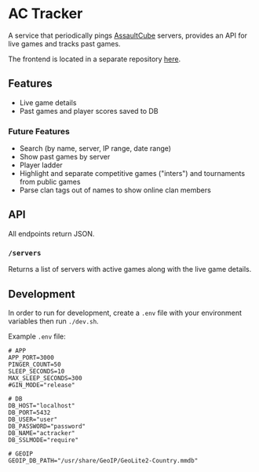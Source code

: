 # AC Tracker

A service that periodically pings [AssaultCube](https://assault.cubers.net/) servers, provides an API for live games and tracks past games.

The frontend is located in a separate repository [here](https://github.com/jasbrake/actracker-web).

## Features
- Live game details
- Past games and player scores saved to DB

### Future Features
- Search (by name, server, IP range, date range)
- Show past games by server
- Player ladder
- Highlight and separate competitive games ("inters") and tournaments from public games
- Parse clan tags out of names to show online clan members

## API

All endpoints return JSON.

### `/servers`

Returns a list of servers with active games along with the live game details.

## Development

In order to run for development, create a `.env` file with your environment variables then run `./dev.sh`.

Example `.env` file:

```
# APP
APP_PORT=3000
PINGER_COUNT=50
SLEEP_SECONDS=10
MAX_SLEEP_SECONDS=300
#GIN_MODE="release"

# DB
DB_HOST="localhost"
DB_PORT=5432
DB_USER="user"
DB_PASSWORD="password"
DB_NAME="actracker"
DB_SSLMODE="require"

# GEOIP
GEOIP_DB_PATH="/usr/share/GeoIP/GeoLite2-Country.mmdb"
```
